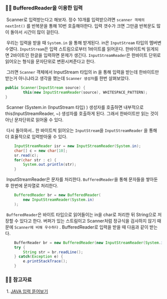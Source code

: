 ### 🐱‍🚀 BufferedReader을 이용한 입력

​	Scanner로 입력받는다고 해보자. 정수 10개를 입력받으려면 `scanner 객체의 nextInt()` 를 반복문을 통해 10번 호출해야한다. 입력 갯수가 크면 그만큼 반복문도 많이 돌아서 시간이 많이 걸린다. 

​	우리는 입력을 받을 때 `System.in` 을 통해 받게된다. in은 `InputStream` 타입의 멤버변수였다. `InputStream`은 입력 스트림으로부터 1바이트를 읽어온다. 한바이트씩 읽게되면 2바이트인 한글을 입력하면 문제가 생긴다. `InputStreamReader`은 한바이트 단위로 읽어오는 형식을 문자단위로 변환시켜준다고 한다. 

​	그러면 `Scanner` 객체에서 InputStream 타입의 in 을 통해 입력을 받는데 한바이트만 받는거 아니냐라고 생각을 했는데 `Scanner 생성자`를 한번 살펴보았다. 

```java
public Scanner(InputStream source) {
        this(new InputStreamReader(source), WHITESPACE_PATTERN);
}
```

​	Scanner (System.in (InputStream 타입) ) 생성자를 호출하면 내부적으로 this(InputStreamReader, ~) 생성자를 호출하게 된다. 그래서 한바이트만 읽는 것이 아닌 문자단위로 읽어올 수 있다. 

​	다시 돌아와서.. 한 바이트씩 읽어오는 `InputStream`을 `InputStreamReader` 을 통해 더 효율적으로 입력받아올 수 있다. 

```java
	InputStreamReader isr = new InputStreamReader(System.in);
	char[] c = new char[10];
	sr.read(c);
	for(char str : c) {
        System.out.println(str);
    }
```

​	InputStreamReader은 문자를 처리한다. `BufferedReader`을 통해 문자들을 쌓아둔 후 한번에 문자열로 처리한다. 

```java
	BufferedReader br = new BufferedReader(
    	new InputStreamReader(System.in)
    );
```

​	`BufferedReader`은 바이트 타입으로 읽어들이는 in을 char로 처리한 뒤 String으로 저장할 수 있다고 한다. 버퍼가 있는 스트림이고 Scanner처럼 정규식을 검사하지 않기 때문에 `Scanner에 비해 우수하다` . BufferedReader로 입력을 받을 때 다음과 같이 받는다. 

```java
	BufferReader br = new BufferedReader(new InputStreamReader(System.in));
	try {
        String str = br.readLine();
    } catch(Exception e) {
        e.printStackTrace();
    }
```

### 🐱‍🚀 참고자료

​	1. [JAVA 입력 뜯어보기](https://st-lab.tistory.com/41)